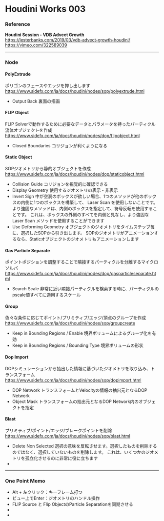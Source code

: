 # Houdini Works 003

### Reference

**Houdini Session - VDB Advect Growth**
https://lesterbanks.com/2019/03/vdb-advect-growth-houdini/
https://vimeo.com/322589039

---

### Node

#### PolyExtrude

ポリゴンのフェースやエッジを押し出します
https://www.sidefx.com/ja/docs/houdini/nodes/sop/polyextrude.html

- Output Back
  裏面の描画

#### FLIP Object

FLIP Solverで動作するために必要なデータとパラメータを持ったパーティクル流体オブジェクトを作成
https://www.sidefx.com/ja/docs/houdini/nodes/dop/flipobject.html

- Closed Boundaries
  コリジョンが利くようになる

#### Static Object

SOPジオメトリから静的オブジェクトを作成
https://www.sidefx.com/ja/docs/houdini/nodes/dop/staticobject.html

- Collision Guide
  コリジョンを視覚的に確認できる
- Display Geometry
  使用するジオメトリの表示・非表示
- Invert Sign
  中が空洞のボックスが欲しい場合、1つのメソッドが他のボックスの内側に1つのボックスを構築して、 Laser Scan を使用しないことです。 より強固なメソッドは、内側のボックスを指定して、符号反転を使用することです。 これは、ボックスの外側のすべてを内側と見なし、より強固な Laser Scan メソッドを使用することができます
- Use Deforming Geometry
  オブジェクトのジオメトリをタイムステップ毎に、選択したSOPから引き出します。 SOPのジオメトリがアニメーションするなら、Staticオブジェクトのジオメトリもアニメーションします

#### Gas Particle Separate

ポイントポジションを調整することで隣接するパーティクルを分離するマイクロソルバ
https://www.sidefx.com/ja/docs/houdini/nodes/dop/gasparticleseparate.html

- Search Scale
  非常に近い隣接パーティクルを検索する時に、パーティクルのpscale値すべてに適用するスケール

#### Group

色々な条件に応じてポイント/プリミティブ/エッジ/頂点のグループを作成
https://www.sidefx.com/ja/docs/houdini/nodes/sop/groupcreate

- Keep in Bounding Regions / Enable
  境界ボリュームによるグループ化を有効
- Keep in Bounding Regions / Bounding Type
  境界ボリュームの形状

#### Dop Import

DOPシミュレーションから抽出した情報に基づいたジオメトリを取り込み、トランスフォーム
https://www.sidefx.com/ja/docs/houdini/nodes/sop/dopimport.html

- DOP Network
  トランスフォームとVelocityの情報の抽出元となるDOP Network
- Object Mask
  トランスフォームの抽出元となるDOP Network内のオブジェクトを指定

#### Blast

プリミティブ/ポイント/エッジ/ブレークポイントを削除
https://www.sidefx.com/ja/docs/houdini/nodes/sop/blast.html

- Delete Non Selected
  選択の意味を反転させます。選択したものを削除するのではなく、選択していないものを削除します。 これは、いくつかのジオメトリを孤立化させるのに非常に役に立ちます
- 

---

### One Point Memo

- Alt + 左クリック：キーフレーム打つ
- ビュー上でEnter：ジオメトリのハンドル操作
- FLIP Source と Flip ObjectのParticle Separationを同期させる
- 
- 
